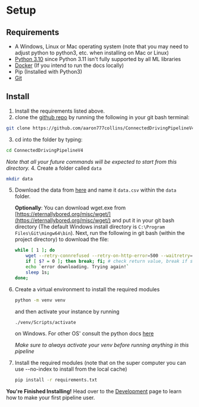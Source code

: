 # Setup
## Requirements
- A Windows, Linux or Mac operating system (note that you may need to adjust python to python3, etc. when installing on Mac or Linux)
- [Python 3.10](https://www.python.org/downloads/release/python-31011/) since Python 3.11 isn't fully supported by all ML libraries
- [Docker](https://www.docker.com/products/docker-desktop/) (If you intend to run the docs locally)
- Pip (Installed with Python3)
- [Git](https://git-scm.com/downloads)
## Install
1. Install the requirements listed above.
2. clone the [github repo](https://github.com/aaron777collins/ConnectedDrivingPipelineV4) by running the following in your git bash terminal:
``` bash
git clone https://github.com/aaron777collins/ConnectedDrivingPipelineV4.git
```
3. cd into the folder by typing:
``` bash
cd ConnectedDrivingPipelineV4
```
*Note that all your future commands will be expected to start from this directory.*
4. Create a folder called `data`
``` bash
mkdir data
```
5. Download the data from [here](https://data.transportation.gov/api/views/9k4m-a3jc/rows.csv?accessType=DOWNLOAD) and name it `data.csv` within the `data` folder.

    **Optionally**: You can download wget.exe from [https://eternallybored.org/misc/wget/](https://eternallybored.org/misc/wget/) and put it in your git bash directory (The default Windows install directory is `C:\Program Files\Git\mingw64\bin`).
    Next, run the following in git bash (within the project directory) to download the file:
    ``` bash
    while [ 1 ]; do
        wget --retry-connrefused --retry-on-http-error=500 --waitretry=1 --read-timeout=20 --timeout=15 -t 0 --continue -O data/data.csv https://data.transportation.gov/api/views/9k4m-a3jc/rows.csv?accessType=DOWNLOAD
        if [ $? = 0 ]; then break; fi; # check return value, break if successful (0)
        echo `error downloading. Trying again!`
        sleep 1s;
    done;
    ```

6. Create a virtual environment to install the required modules
    ``` bash
    python -m venv venv
    ```
    and then activate your instance by running
    ``` bash
    ./venv/Scripts/activate
    ```
    on Windows. For other OS' consult the python docs [here](https://packaging.python.org/en/latest/guides/installing-using-pip-and-virtual-environments/)

    *Make sure to always activate your venv before running anything in this pipeline*

7. Install the required modules (note that on the super computer you can use --no-index to install from the local cache)

    ``` bash
    pip install -r requirements.txt
    ```

**You're Finished Installing!**
Head over to the [Development](development.md) page to learn how to make your first pipeline user.
